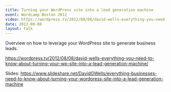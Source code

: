```yaml
---
title: Turning your WordPress site into a lead generation machine
event: Wordcamp Boston 2012
video: https://wordpress.tv/2012/08/08/david-wells-everything-you-need-to-know-about-turning-your-wp-site-into-a-lead-generation-machine/
date: 2012-08-08
layout: talk
---
```


Overview on how to leverage your WordPress site to generate business leads.

https://wordpress.tv/2012/08/08/david-wells-everything-you-need-to-know-about-turning-your-wp-site-into-a-lead-generation-machine/

Slides: https://www.slideshare.net/DavidGWells/everything-businesses-need-to-know-about-turning-your-wordpress-site-into-a-lead-generation-machine
